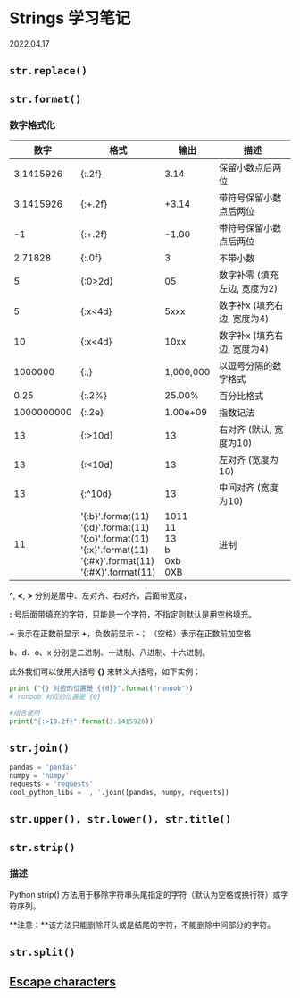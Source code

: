 # Strings 学习笔记

2022.04.17

## `str.replace()`

## `str.format()`

### 数字格式化

| **数字**   | **格式**    | **输出**                                 | **描述**                     |
| ---------- | -------------------- | ---------------------------------------- | ------------------------------------------------------ |
| 3.1415926  | {:.2f}                                                       | 3.14                                     | 保留小数点后两位             |
| 3.1415926  | {:+.2f}                                                      | +3.14                                    | 带符号保留小数点后两位       |
| -1         | {:+.2f}                                                      | -1.00                                    | 带符号保留小数点后两位       |
| 2.71828    | {:.0f}                                                       | 3                                        | 不带小数                     |
| 5          | {:0>2d}                                                      | 05                                       | 数字补零 (填充左边, 宽度为2) |
| 5          | {:x<4d}                                                      | 5xxx                                     | 数字补x (填充右边, 宽度为4)  |
| 10         | {:x<4d}                                                      | 10xx                                     | 数字补x (填充右边, 宽度为4)  |
| 1000000    | {:,}                                                         | 1,000,000                                | 以逗号分隔的数字格式         |
| 0.25       | {:.2%}                                                       | 25.00%                                   | 百分比格式                   |
| 1000000000 | {:.2e}                                                       | 1.00e+09                                 | 指数记法                     |
| 13         | {:>10d}                                                      | 13                                       | 右对齐 (默认, 宽度为10)      |
| 13         | {:<10d}                                                      | 13                                       | 左对齐 (宽度为10)            |
| 13         | {:^10d}                                                    | 13                                       | 中间对齐 (宽度为10)          |
| 11         | '{:b}'.format(11)  <br>'{:d}'.format(11)  <br>'{:o}'.format(11)  <br>'{:x}'.format(11)  <br> '{:#x}'.format(11)  <br> '{:#X}'.format(11) | 1011     <br>11     <br>13     <br>b     <br>0xb     <br>0XB | 进制                         |

**^**, **<**, **>** 分别是居中、左对齐、右对齐，后面带宽度， 

**:** 号后面带填充的字符，只能是一个字符，不指定则默认是用空格填充。

**+** 表示在正数前显示 **+**，负数前显示 **-**； （空格）表示在正数前加空格

b、d、o、x 分别是二进制、十进制、八进制、十六进制。

此外我们可以使用大括号 **{}** 来转义大括号，如下实例：

```python
print ("{} 对应的位置是 {{0}}".format("runoob"))
# runoob 对应的位置是 {0}

#组合使用
print("{:>10.2f}".format(3.1415926))
```



## `str.join()`

```python
pandas = 'pandas'
numpy = 'numpy'
requests = 'requests'
cool_python_libs = ', '.join([pandas, numpy, requests])
```

## `str.upper(), str.lower(), str.title()`

## `str.strip()`

### 描述

Python strip() 方法用于移除字符串头尾指定的字符（默认为空格或换行符）或字符序列。

**注意：**该方法只能删除开头或是结尾的字符，不能删除中间部分的字符。

##  `str.split()`



##  [Escape characters](****http://python-reference.readthedocs.io/en/latest/docs/str/escapes.html#escape-characters****)

